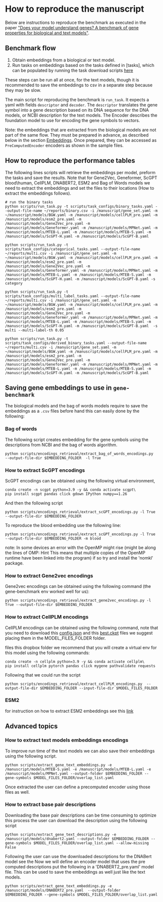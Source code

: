 # How to reproduce the manuscript

Below are instructions to reproduce the benchmark as executed in the paper ["Does your model understand genes? A benchmark of gene properties for biological and text models"](https://arxiv.org/html/2412.04075).
## Benchmark flow

1. Obtain embeddings from a biological or text model. 
2. Run tasks on embeddings based on the tasks defined in [tasks], which can be populated by running the task download scripts [here]()

These steps can be run all at once, for the text models, though it is recommended to save the embeddings to csv in a separate step because they may be slow.

The main script for reproducing the benchmark is `run_task`. It expects a yaml with fields `descriptor` and `decoder`. The `descriptor` translates the gene symbol into a gene description based on its DNA sequence for the DNA models, or NCBI description for the text models.
The Encoder describes the foundation model to use for encoding the gene symbols to vectors.

Note: the embeddings that are extracted from the biological models are not part of the same flow. They must be prepared in advance, as described below in the section [Embeddings](#Embeddings). Once prepared, they can be accessed as `PreComputedEncoder` encoders as shown in the sample files.

## How to reproduce the performance tables
The following lines scripts will retrieve the embeddings per model, preform the tasks and save the results. Note that for Gene2Vec, Geneformer, ScGPT blood\human, CellPLM, DNABERT2, ESM2 and Bag of Words models we need to extract the embeddings and set the files to their locations (How to extract the embeddings follows).

```
# run the binary tasks
python scripts/run_task.py -t scripts/task_configs/binary_tasks.yaml --output-file-name ~/reports/binary.csv -i /manuscript/gene_set.yaml -m ~/manuscript/models/BGW.yaml -m /manuscript/models/cellPLM_pre.yaml -m /manuscript/models/esm2_pre.yaml -m /manuscript/models/Gene2Vec_pre.yaml -m /manuscript/models/Geneformer.yaml -m /manuscript/models/MPNet.yaml -m /manuscript/models/MTEB-L.yaml -m /manuscript/models/MTEB-S.yaml -m /manuscript/models/ScGPT-H.yaml -m /manuscript/models/ScGPT-B.yaml

python scripts/run_task.py -t scripts/task_configs/categorical_tasks.yaml --output-file-name ~/reports/multi.csv -i /manuscript/gene_set.yaml -m ~/manuscript/models/BGW.yaml -m /manuscript/models/cellPLM_pre.yaml -m /manuscript/models/esm2_pre.yaml -m /manuscript/models/Gene2Vec_pre.yaml -m /manuscript/models/Geneformer.yaml -m /manuscript/models/MPNet.yaml -m /manuscript/models/MTEB-L.yaml -m /manuscript/models/MTEB-S.yaml -m /manuscript/models/ScGPT-H.yaml -m /manuscript/models/ScGPT-B.yaml -s category

python scripts/run_task.py -t scripts/task_configs/multi_label_tasks.yaml --output-file-name ~/reports/multi.csv -i /manuscript/gene_set.yaml -m ~/manuscript/models/BGW.yaml -m /manuscript/models/cellPLM_pre.yaml -m /manuscript/models/esm2_pre.yaml -m /manuscript/models/Gene2Vec_pre.yaml -m /manuscript/models/Geneformer.yaml -m /manuscript/models/MPNet.yaml -m /manuscript/models/MTEB-L.yaml -m /manuscript/models/MTEB-S.yaml -m /manuscript/models/ScGPT-H.yaml -m /manuscript/models/ScGPT-B.yaml  -s multi --multi-label-th 0.05

python scripts/run_task.py -t scripts/task_configs/derived_binary_tasks.yaml --output-file-name ~/reports/multi.csv -i /manuscript/gene_set.yaml -m ~/manuscript/models/BGW.yaml -m /manuscript/models/cellPLM_pre.yaml -m /manuscript/models/esm2_pre.yaml -m /manuscript/models/Gene2Vec_pre.yaml -m /manuscript/models/Geneformer.yaml -m /manuscript/models/MPNet.yaml -m /manuscript/models/MTEB-L.yaml -m /manuscript/models/MTEB-S.yaml -m /manuscript/models/ScGPT-H.yaml -m /manuscript/models/ScGPT-B.yaml
```

## Saving gene embeddings to use in `gene-benchmark`
The biological models and the bag of words models require to save the embeddings as a `.csv` files before hand this can easily done by the following:


### Bag of words
The following script creates embedding for the gene symbols using the descriptions from NCBI and the bag of words algorithm.

```
python scripts/encodings_retrieval/extract_bag_of_words_encodings.py  --output-file-dir $EMBEDDING_FOLDER  -l True
```

### How to extract ScGPT encodings

ScGPT encodings can be obtained using the following virtual environment,

```
conda create -n scgpt python=3.9 -y && conda activate scgpt\
pip install scgpt pandas click gdown IPython numpy==1.26
```

And then the following script
```
python scripts/encodings_retrieval/extract_scGPT_encodings.py -l True --output-file-dir $EMBEDDING_FOLDER
```
To reproduce the blood embedding use the following line:
```
python scripts/encodings_retrieval/extract_scGPT_encodings.py -l True --output-file-dir $EMBEDDING_FOLDER -m blood
```

note: In some devices an error with the OpenMP might rise (might be along the lines of OMP: Hint This means that multiple copies of the OpenMP runtime have been linked into the program) if so try and install the 'nomkl' package.

### How to extract Gene2vec encodings
Gene2vec encodings can be obtained using the following command (the gene-benchmark env worked well for us):
```
python scripts/encodings_retrieval/extract_gene2vec_encodings.py -l True --output-file-dir $EMBEDDING_FOLDER
```

### How to extract CellPLM encodings
CellPLM encodings can be obtained using the following command, note that you need to download this [config.json]("https://www.dropbox.com/scl/fo/i5rmxgtqzg7iykt2e9uqm/h/ckpt/20230926_85M.config.json?rlkey=o8hi0xads9ol07o48jdityzv1&dl=0) and this [best.ckpt](https://www.dropbox.com/scl/fo/i5rmxgtqzg7iykt2e9uqm/h/ckpt/20230926_85M.best.ckpt?rlkey=o8hi0xads9ol07o48jdityzv1&dl=0) files we suggest placing them in the MODEL_FILES_FOLDER folder.

files this dropbox folder
we recommend that you will create a virtual env for this model using the following commands:
```
conda create -n cellplm python=3.9 -y && conda activate cellplm\
pip install cellplm pytorch pandas click mygene pathvalidate requests
```
Following that we could run the script

```
python scripts/encodings_retrieval/extract_cellPLM_encodings.py  --output-file-dir $EMBEDDING_FOLDER --input-file-dir $MODEL_FILES_FOLDER
```

 ### ESM2
 for instruction on how to extract ESM2 embeddings see this [link](https://github.com/snap-stanford/SATURN/blob/main/protein_embeddings/Generate%20Protein%20Embeddings.ipynb)


## Advanced topics
### How to extract text models embeddings encodings
To improve run time of the text models we can also save their embeddings using the following script.

```
python scripts/extract_gene_text_embeddings.py -e /manuscript/models/MTEB-S.yaml -e /manuscript/models/MTEB-L.yaml -e /manuscript/models/MPNet.yaml --output-folder $EMBEDDING_FOLDER --gene-symbols $MODEL_FILES_FOLDER/overlap_list.yaml
```
Once extracted the user can define a precomputed encoder using those files as well.


### How to extract base pair descriptions
Downloading the base pair descriptions can be time consuming to optimize this process the user can download the description using the following script

```
python scripts/extract_gene_text_descriptions.py -e /manuscript/models/dnabert2.yaml --output-folder $EMBEDDING_FOLDER --gene-symbols $MODEL_FILES_FOLDER/overlap_list.yaml --allow-missing False
```
Following the user can use the downloaded descriptions for the DNABert model see the
Now we will define an encoder model that uses the pre computed descriptions put the following in a 'DNABERT2_pre.yaml' model file. This can be used to save the embeddings as well just like the text models.
```
python scripts/extract_gene_text_embeddings.py -e /manuscript/models/DNABERT2_pre.yaml  --output-folder $EMBEDDING_FOLDER --gene-symbols $MODEL_FILES_FOLDER/overlap_list.yaml
```
